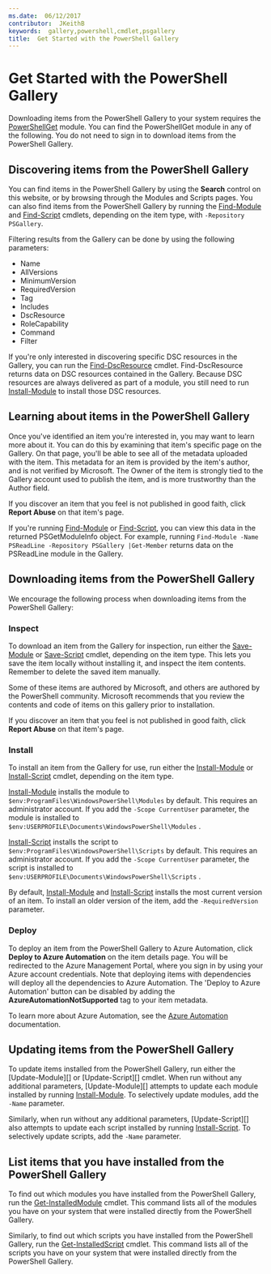 ```yaml
---
ms.date:  06/12/2017
contributor:  JKeithB
keywords:  gallery,powershell,cmdlet,psgallery
title:  Get Started with the PowerShell Gallery
---
```

# Get Started with the PowerShell Gallery

Downloading items from the PowerShell Gallery to your system requires the
[PowerShellGet](/powershell/module/powershellget) module. You can find the PowerShellGet module in
any of the following. You do not need to sign in to download items from the PowerShell Gallery.

## Discovering items from the PowerShell Gallery

You can find items in the PowerShell Gallery by using the **Search** control on this website, or by
browsing through the Modules and Scripts pages. You can also find items from the PowerShell Gallery
by running the [Find-Module][] and [Find-Script][] cmdlets, depending on the item type, with
`-Repository PSGallery`.

Filtering results from the Gallery can be done by using the following parameters:

- Name
- AllVersions
- MinimumVersion
- RequiredVersion
- Tag
- Includes
- DscResource
- RoleCapability
- Command
- Filter

If you're only interested in discovering specific DSC resources in the Gallery, you can run the
[Find-DscResource] cmdlet. Find-DscResource returns data on DSC resources contained in the Gallery.
Because DSC resources are always delivered as part of a module, you still need to run
[Install-Module][] to install those DSC resources.

## Learning about items in the PowerShell Gallery

Once you've identified an item you're interested in, you may want to learn more about it. You can
do this by examining that item's specific page on the Gallery. On that page, you'll be able to see
all of the metadata uploaded with the item. This metadata for an item is provided by the item's
author, and is not verified by Microsoft. The Owner of the item is strongly tied to the Gallery
account used to publish the item, and is more trustworthy than the Author field.

If you discover an item that you feel is not published in good faith, click **Report Abuse** on
that item's page.

If you're running [Find-Module][] or [Find-Script][], you can view this data in the returned
PSGetModuleInfo object. For example, running
`Find-Module -Name PSReadLine -Repository PSGallery |Get-Member`
returns data on the PSReadLine module in the Gallery.

## Downloading items from the PowerShell Gallery

We encourage the following process when downloading items from the PowerShell Gallery:

### Inspect

To download an item from the Gallery for inspection, run either the [Save-Module][] or
[Save-Script][] cmdlet, depending on the item type. This lets you save the item locally without
installing it, and inspect the item contents. Remember to delete the saved item manually.

Some of these items are authored by Microsoft, and others are authored by the PowerShell community.
Microsoft recommends that you review the contents and code of items on this gallery prior to
installation.

If you discover an item that you feel is not published in good faith, click **Report Abuse** on
that item's page.

### Install

To install an item from the Gallery for use, run either the [Install-Module][] or
[Install-Script][] cmdlet, depending on the item type.

[Install-Module][] installs the module to `$env:ProgramFiles\WindowsPowerShell\Modules` by default.
This requires an administrator account. If you add the `-Scope CurrentUser` parameter, the module
is installed to `$env:USERPROFILE\Documents\WindowsPowerShell\Modules` .

[Install-Script][] installs the script to `$env:ProgramFiles\WindowsPowerShell\Scripts` by default.
This requires an administrator account. If you add the `-Scope CurrentUser` parameter, the script
is installed to `$env:USERPROFILE\Documents\WindowsPowerShell\Scripts` .

By default, [Install-Module][] and [Install-Script][] installs the most current version of an item.
To install an older version of the item, add the `-RequiredVersion` parameter.

### Deploy

To deploy an item from the PowerShell Gallery to Azure Automation, click **Deploy to Azure
Automation** on the item details page. You will be redirected to the Azure Management Portal, where
you sign in by using your Azure account credentials. Note that deploying items with dependencies
will deploy all the dependencies to Azure Automation. The 'Deploy to Azure Automation' button can
be disabled by adding the **AzureAutomationNotSupported** tag to your item metadata.

To learn more about Azure Automation, see the [Azure Automation](/azure/automation) documentation.

## Updating items from the PowerShell Gallery

To update items installed from the PowerShell Gallery, run either the [Update-Module][] or
[Update-Script][] cmdlet. When run without any additional parameters, [Update-Module][] attempts to
update each module installed by running [Install-Module][]. To selectively update modules, add the
`-Name` parameter.

Similarly, when run without any additional parameters, [Update-Script][] also attempts to update
each script installed by running [Install-Script][]. To selectively update scripts, add the `-Name`
parameter.

## List items that you have installed from the PowerShell Gallery

To find out which modules you have installed from the PowerShell Gallery, run the
[Get-InstalledModule][] cmdlet. This command lists all of the modules you have on your system that
were installed directly from the PowerShell Gallery.

Similarly, to find out which scripts you have installed from the PowerShell Gallery, run the
[Get-InstalledScript][] cmdlet. This command lists all of the scripts you have on your system that
were installed directly from the PowerShell Gallery.

[Find-DscResource]: /powershell/module/powershellget/Find-DscResource
[Find-Module]: /powershell/module/powershellget/Find-Module
[Find-Script]: /powershell/module/powershellget/Find-Script
[Get-InstalledModule]: /powershell/module/powershellget/Get-InstalledModule
[Get-InstalledScript]: /powershell/module/powershellget/Get-InstalledScript
[Install-Module]: /powershell/module/powershellget/Install-Module
[Install-Script]: /powershell/module/powershellget/Install-Script
[Publish-Module]: /powershell/module/powershellget/Publish-Module
[Publish-Script]: /powershell/module/powershellget/Publish-Script
[Register-PSRepository]: /powershell/module/powershellget/Register-Repository
[Save-Module]: /powershell/module/powershellget/Save-Module
[Save-Script]: /powershell/module/powershellget/Save-Script
